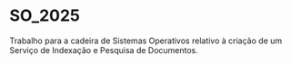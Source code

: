 # SO_2025
Trabalho para a cadeira de Sistemas Operativos relativo à criação de um Serviço de Indexação e Pesquisa de Documentos.

